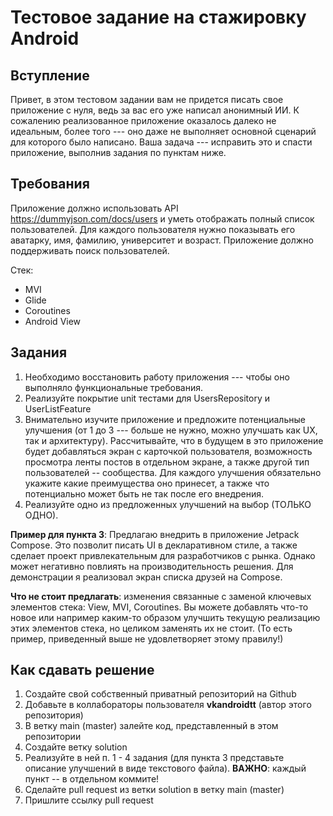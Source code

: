 # Тестовое задание на стажировку Android

## Вступление
Привет, в этом тестовом задании вам не придется писать свое приложение с нуля, ведь за вас его уже написал анонимный ИИ.
К сожалению реализованное приложение оказалось далеко не идеальным, более того --- оно даже не выполняет основной сценарий для которого было написано.
Ваша задача --- исправить это и спасти приложение, выполнив задания по пунктам ниже.

## Требования
Приложение должно использовать API https://dummyjson.com/docs/users и уметь отображать полный список пользователей. Для каждого пользователя нужно 
показывать его аватарку, имя, фамилию, университет и возраст. Приложение должно поддерживать поиск пользователей.

Стек:
* MVI
* Glide
* Coroutines
* Android View

## Задания
1) Необходимо восстановить работу приложения --- чтобы оно выполняло функциональные требования.
2) Реализуйте покрытие unit тестами для UsersRepository и UserListFeature
3) Внимательно изучите приложение и предложите потенциальные улучшения (от 1 до 3 --- больше не нужно, можно улучшать как UX, так и архитектуру). Рассчитывайте, что в будущем в это приложение будет добавляться экран с карточкой пользователя, возможность просмотра ленты постов в отдельном экране, а также другой тип пользователей -- сообщества. 
Для каждого улучшения обязательно укажите какие преимущества оно принесет, а также что потенциально может быть не так после его внедрения.
4) Реализуйте одно из предложенных улучшений на выбор (ТОЛЬКО ОДНО).


**Пример для пункта 3**: Предлагаю внедрить в приложение Jetpack Compose. Это позволит писать UI в декларативном стиле, а также сделает проект привлекательным для разработчиков с рынка. Однако может негативно повлиять на производительность решения. Для демонстрации я реализовал экран списка друзей на Compose.

**Что не стоит предлагать**: изменения связанные с заменой ключевых элементов стека: View, MVI, Coroutines. Вы можете добавлять что-то новое или например каким-то образом улучшить текущую реализацию этих элементов стека, но целиком заменять их не стоит. (То есть пример, приведенный выше не удовлетворяет этому правилу!)


## Как сдавать решение
1. Создайте свой собственный приватный репозиторий на Github
2. Добавьте в коллабораторы пользователя **vkandroidtt** (автор этого репозитория)
3. В ветку main (master) залейте код, представленный в этом репозитории
4. Создайте ветку solution
5. Реализуйте в ней п. 1 - 4 задания (для пункта 3 представьте описание улучшений в виде текстового файла). **ВАЖНО**: каждый пункт -- в отдельном коммите!
6. Сделайте pull request из ветки solution в ветку main (master)
7. Пришлите ссылку pull request